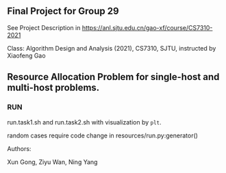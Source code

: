 ## Final Project for Group 29

See Project Description in https://anl.sjtu.edu.cn/gao-xf/course/CS7310-2021

Class: Algorithm Design and Analysis (2021), CS7310, SJTU, instructed by Xiaofeng Gao

## Resource Allocation Problem for single-host and multi-host problems.

### RUN

run.task1.sh and run.task2.sh with visualization by `plt`.

random cases require code change in resources/run.py:generator()

Authors:

Xun Gong, Ziyu Wan, Ning Yang

